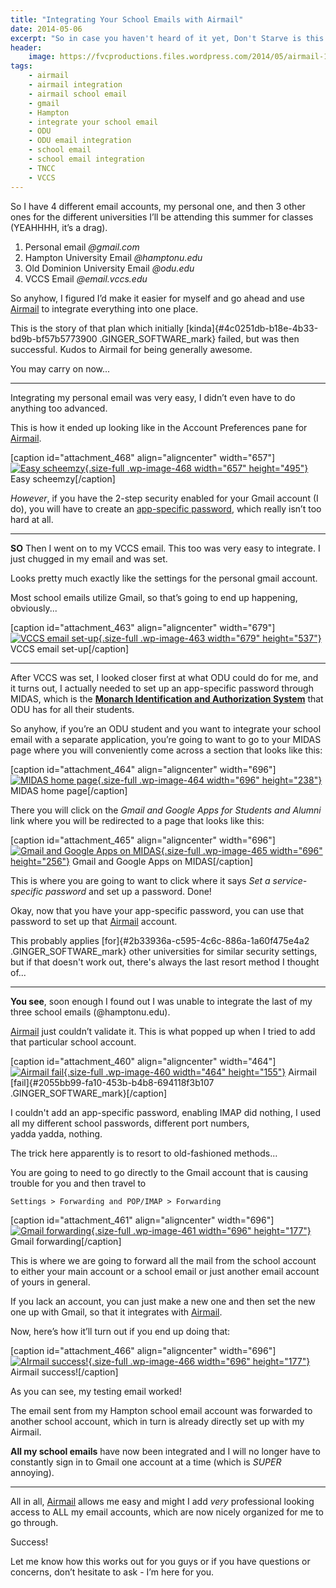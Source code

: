 ```yaml
---
title: "Integrating Your School Emails with Airmail"
date: 2014-05-06
excerpt: "So in case you haven't heard of it yet, Don't Starve is this awesome Indie game."
header:
    image: https://fvcproductions.files.wordpress.com/2014/05/airmail-1-1-mac.png?w=1024&h=436&crop=1
tags:
    - airmail
    - airmail integration
    - airmail school email
    - gmail
    - Hampton
    - integrate your school email
    - ODU
    - ODU email integration
    - school email
    - school email integration
    - TNCC
    - VCCS
---
```


So I have 4 different email accounts, my personal one, and then 3 other
ones for the different universities I’ll be attending this summer for
classes (YEAHHHH, it’s a drag).

1.  Personal email *@gmail.com*
2.  Hampton University Email *@hamptonu.edu*
3.  Old Dominion University Email *@odu.edu*
4.  VCCS Email *@email.vccs.edu*

So anyhow, I figured I’d make it easier for myself and go ahead and use
[Airmail](https://airmailapp.com) to integrate everything into one place.

This is the story of that plan which initially
[kinda]{#4c0251db-b18e-4b33-bd9b-bf57b5773900 .GINGER_SOFTWARE_mark}
failed, but was then successful. Kudos to Airmail for being generally
awesome.

You may carry on now...

------------------------------------------------------------------------

Integrating my personal email was very easy, I didn’t even have to do
anything too advanced.

This is how it ended up looking like in the Account Preferences pane for
[Airmail](https://airmailapp.com).

\[caption id="attachment\_468" align="aligncenter" width="657"\][![Easy
scheemzy](https://fvcproductions.files.wordpress.com/2014/05/screen-shot-2014-05-06-at-8-29-43-pm1.png){.size-full
.wp-image-468 width="657"
height="495"}](https://fvcproductions.files.wordpress.com/2014/05/screen-shot-2014-05-06-at-8-29-43-pm1.png)
Easy scheemzy\[/caption\]

*However*, if you have the 2-step security enabled for your Gmail
account (I do), you will have to create an [app-specific
password](https://support.google.com/accounts/answer/185833?hl=en),
which really isn’t too hard at all.

------------------------------------------------------------------------

**SO** Then I went on to my VCCS email. This too was very easy to
integrate. I just chugged in my email and was set.

Looks pretty much exactly like the settings for the personal gmail
account.

Most school emails utilize Gmail, so that’s going to end up happening,
obviously...

\[caption id="attachment\_463" align="aligncenter" width="679"\][![VCCS
email
set-up](https://fvcproductions.files.wordpress.com/2014/05/screen-shot-2014-05-06-at-4-48-49-pm.png){.size-full
.wp-image-463 width="679"
height="537"}](https://fvcproductions.files.wordpress.com/2014/05/screen-shot-2014-05-06-at-4-48-49-pm.png)
VCCS email set-up\[/caption\]

------------------------------------------------------------------------

After VCCS was set, I looked closer first at what ODU could do for me,
and it turns out, I actually needed to set up an app-specific password
through MIDAS, which is the **[Monarch Identification and Authorization
System](https://midas.odu.edu)** that ODU has for all their students.

So anyhow, if you’re an ODU student and you want to integrate your
school email with a separate application, you’re going to want to go to
your MIDAS page where you will conveniently come across a section that
looks like this:

\[caption id="attachment\_464" align="aligncenter" width="696"\][![MIDAS
home
page](https://fvcproductions.files.wordpress.com/2014/05/screen-shot-2014-05-06-at-4-53-53-pm.png){.size-full
.wp-image-464 width="696"
height="238"}](https://fvcproductions.files.wordpress.com/2014/05/screen-shot-2014-05-06-at-4-53-53-pm.png)
MIDAS home page\[/caption\]

There you will click on the *Gmail and Google Apps for Students and
Alumni* link where you will be redirected to a page that looks like
this:

\[caption id="attachment\_465" align="aligncenter" width="696"\][![Gmail
and Google Apps on
MIDAS](https://fvcproductions.files.wordpress.com/2014/05/screen-shot-2014-05-06-at-4-55-04-pm.png){.size-full
.wp-image-465 width="696"
height="256"}](https://fvcproductions.files.wordpress.com/2014/05/screen-shot-2014-05-06-at-4-55-04-pm.png)
Gmail and Google Apps on MIDAS\[/caption\]

This is where you are going to want to click where it says *Set a
service-specific password* and set up a password. Done!

Okay, now that you have your app-specific password, you can use that
password to set up that [Airmail](https://airmailapp.com) account.

This probably applies [for]{#2b33936a-c595-4c6c-886a-1a60f475e4a2
.GINGER_SOFTWARE_mark} other universities for similar security settings,
but if that doesn't work out, there's always the last resort method I
thought of...

------------------------------------------------------------------------

**You see**, soon enough I found out I was unable to integrate the last
of my three school emails (@hamptonu.edu).

[Airmail](https://airmailapp.com) just couldn’t validate it. This is what
popped up when I tried to add that particular school account.

\[caption id="attachment\_460" align="aligncenter"
width="464"\][![Airmail
fail](https://fvcproductions.files.wordpress.com/2014/05/screen-shot-2014-05-06-at-4-34-54-pm.png){.size-full
.wp-image-460 width="464"
height="155"}](https://fvcproductions.files.wordpress.com/2014/05/screen-shot-2014-05-06-at-4-34-54-pm.png)
Airmail [fail]{#2055bb99-fa10-453b-b4b8-694118f3b107
.GINGER_SOFTWARE_mark}\[/caption\]

I couldn't add an app-specific password, enabling IMAP did nothing, I
used all my different school passwords, different port numbers,
yadda yadda, nothing.

The trick here apparently is to resort to old-fashioned methods...

You are going to need to go directly to the Gmail account that is
causing trouble for you and then travel to

`Settings > Forwarding and POP/IMAP > Forwarding`

\[caption id="attachment\_461" align="aligncenter" width="696"\][![Gmail
forwarding](https://fvcproductions.files.wordpress.com/2014/05/screen-shot-2014-05-06-at-4-13-48-pm.png){.size-full
.wp-image-461 width="696"
height="177"}](https://fvcproductions.files.wordpress.com/2014/05/screen-shot-2014-05-06-at-4-13-48-pm.png)
Gmail forwarding\[/caption\]

This is where we are going to forward all the mail from the school
account to either your main account or a school email or just another
email account of yours in general.

If you lack an account, you can just make a new one and then set the new
one up with Gmail, so that it integrates with
[Airmail](https://airmailapp.com).

Now, here’s how it’ll turn out if you end up doing that:

\[caption id="attachment\_466" align="aligncenter"
width="696"\][![AIrmail
success!](https://fvcproductions.files.wordpress.com/2014/05/screen-shot-2014-05-06-at-8-06-35-pm.png){.size-full
.wp-image-466 width="696"
height="177"}](https://fvcproductions.files.wordpress.com/2014/05/screen-shot-2014-05-06-at-8-06-35-pm.png)
Airmail success!\[/caption\]

As you can see, my testing email worked!

The email sent from my Hampton school email account was forwarded to
another school account, which in turn is already directly set up with my
Airmail.

**All my school emails** have now been integrated and I will no longer
have to constantly sign in to Gmail one account at a time (which is
*SUPER* annoying).

------------------------------------------------------------------------

All in all, [Airmail](https://airmailapp.com) allows me easy and might I
add *very* professional looking access to ALL my email accounts, which
are now nicely organized for me to go through.

Success!

Let me know how this works out for you guys or if you have questions or
concerns, don’t hesitate to ask - I’m here for you.

